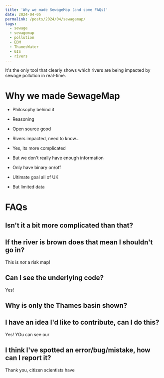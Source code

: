 ```yaml
---
title: 'Why we made SewageMap (and some FAQs)'
date: 2024-04-05
permalink: /posts/2024/04/sewagemap/
tags:
  - sewage
  - sewagemap
  - pollution
  - EDM
  - ThamesWater
  - GIS
  - rivers
---
```


It's the only tool that clearly shows which rivers are being impacted by sewage pollution in real-time.

Why we made SewageMap
======

- Philosophy behind it
- Reasoning
- Open source good
- Rivers impacted, need to know...

- Yes, its more complicated
- But we don't really have enough information
- Only have binary on/off 

- Ultimate goal all of UK 
- But limited data

FAQs
======

Isn't it a bit more complicated than that?
------

If the river is brown does that mean I shouldn't go in? 
------ 

This is *not* a risk map! 

Can I see the underlying code?
------
Yes! 


Why is only the Thames basin shown?
------

I have an idea I'd like to contribute, can I do this? 
------
Yes! YOu can see our 


I think I've spotted an error/bug/mistake, how can I report it? 
------
Thank you, citizen scientists have 

